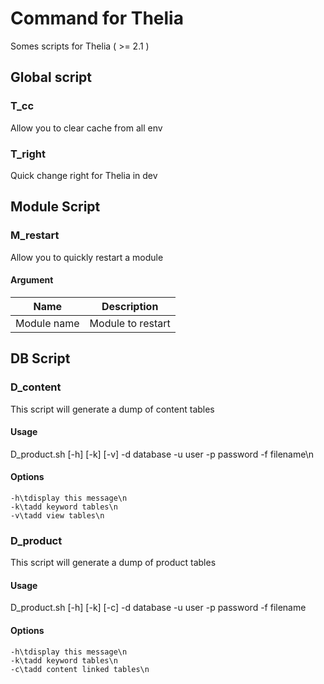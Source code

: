 # Command for Thelia

Somes scripts for Thelia ( >= 2.1 )

## Global script

### T_cc

Allow you to clear cache from all env

### T_right

Quick change right for Thelia in dev

## Module Script

### M_restart

Allow you to quickly restart a module

#### Argument

Name 		 	| Description 
------------ 	| -------------
Module name 	| Module to restart

## DB Script

### D_content

This script will generate a dump of content tables

#### Usage

D_product.sh  [-h] [-k] [-v] -d database -u user -p password -f filename\n

#### Options
	-h\tdisplay this message\n
	-k\tadd keyword tables\n
	-v\tadd view tables\n

### D_product

This script will generate a dump of product tables

#### Usage

D_product.sh  [-h] [-k] [-c] -d database -u user -p password -f filename

#### Options
	-h\tdisplay this message\n
	-k\tadd keyword tables\n
	-c\tadd content linked tables\n
